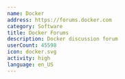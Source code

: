 ```yaml
---
name: Docker
address: https://forums.docker.com
category: Software
title: Docker Forums
description: Docker discussion forum
userCount: 45598
icon: docker.svg
activity: high
language: en_US
---
```

